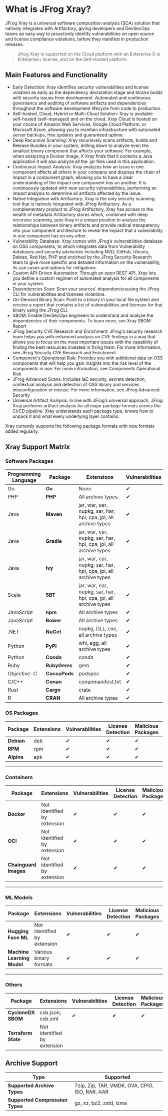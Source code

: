 # What is JFrog Xray?

JFrog Xray is a universal software composition analysis (SCA) solution that natively integrates with Artifactory, giving developers and DevSecOps teams an easy way to proactively identify vulnerabilities on open source and license compliance violations, before they manifest in production releases.

> Jfrog Xray is supported on the Cloud platform with an Enterprise X or Enterprise+ license, and on the Self-Hosted platform.

## Main Features and Functionality

* Early Detection: Xray identifies security vulnerabilities and license violation as early as the dependency declaration stage and blocks builds with security issues from development. Automated and continuous governance and auditing of software artifacts and dependencies throughout the software development lifecycle from code to production.
* Self-hosted, Cloud, Hybrid or Multi-Cloud Solution: Xray is available self-hosted (self-managed) and on the cloud. Xray Cloud is hosted on your choice of Amazon Web Services, Google Cloud Platform, or Microsoft Azure, allowing you to maintain infrastructure with automated server backups, free updates and guaranteed uptime.
* Deep Recursive Scanning: Xray recursively scans artifacts, builds and Release Bundles in your system, drilling down to analyze even the smallest binary component that affects your software. For example, when analyzing a Docker image, if Xray finds that it contains a Java application it will also analyze all the .jar files used in this application.
* Continuous Impact Analysis: Xray analyzes how an issue in one component affects all others in your company and displays the chain of impact in a component graph, allowing you to have a clear understanding of the impact one component has on another. It is continuously updated with new security vulnerabilities, performing an impact analysis to determine all artifacts affected by the issue.
* Native Integration with Artifactory: Xray is the only security scanning tool that is natively integrated with JFrog Artifactory. As a complementary product to JFrog Artifactory, Xray has access to the wealth of metadata Artifactory stores which, combined with deep recursive scanning, puts Xray in a unique position to analyze the relationships between binary artifacts and provide radical transparency into your component architecture to reveal the impact that a vulnerability in one component has on any other.
* Vulnerability Database: Xray comes with JFrog’s vulnerabilities database on OSS components, to which integrates data from Vulnerability databases and security advisories including NVD, GitHub, Ubuntu, Debian, Red Hat, PHP and enriched by the JFrog Security Research team to give more specific and detailed information on the vulnerability, its use cases and options for mitigations.
* Custom API-Driven Automation: Through an open REST API, Xray lets you define a custom regimen of automated analysis for all components in your system.
* Dependencies Scan: Scan your sources' dependenciesusing the JFrog CLI for vulnerabilities and licenses violations.
* On-Demand Binary Scan: Point to a binary in your local file system and receive a report that contains a list of vulnerabilities and licenses for that binary using the JFrog CLI.
* SBOM: Enable DevSecOps engineers to understand and analyze the dependencies of their components. To learn more, see Xray SBOM Report
* JFrog Security CVE Research and Enrichment: JFrog's security research team helps you with enhanced analysis on CVE findings in a way that allows you to focus on the most important issues with the capability of finding the best resources invested in fixing them. For more information, see JFrog Security CVE Research and Enrichment
* Component's Operational Risk: Provides you with additional data on OSS components that will help you gain insights into the risk level of the components in use. For more information, see Components Operational Risk
* JFrog Advanced Scans: Includes IaC security, secrets detection, contextual analysis and detection of OSS library and services misconfiguration or misuse. For more information, see JFrog Advanced Security
* Universal Artifact Analysis: In line with JFrog’s universal approach, JFrog Xray performs artifact analysis for all major package formats across the CI/CD pipeline. Xray understands each package type, knows how to unpack it and what every underlying layer contains.

Xray currently supports the following package formats with new formats added regularly.

## Xray Support Matrix

### Software Packages

| Programming Language | Package       | Extensions                                                       | Vulnerabilities | License Detection | Malicious Packages | Operational Risk | Dependencies |
| -------------------- | ------------- | ---------------------------------------------------------------- | --------------- | ----------------- | ------------------ | ---------------- | ------------ |
| Go                   | **Go**        | None                                                             | ✔               | ✔                 | ✔                  |                  | ✔            |
| PHP                  | **PHP**       | All archive types                                                | ✔               | ✔                 | ✔                  |                  | ✔            |
| Java                 | **Maven**     | jar, war, ear, nupkg, sar, har, hpi, cpa, jpi, all archive types | ✔               | ✔                 | ✔                  | ✔                | ✔            |
| Java                 | **Gradle**    | jar, war, ear, nupkg, sar, har, hpi, cpa, jpi, all archive types | ✔               | ✔                 |                    | ✔                | ✔            |
| Java                 | **Ivy**       | jar, war, ear, nupkg, sar, har, hpi, cpa, jpi, all archive types | ✔               | ✔                 |                    | ✔                | ✔            |
| Scala                | **SBT**       | jar, war, ear, nupkg, sar, har, hpi, cpa, jpi, all archive types | ✔               | ✔                 |                    | ✔                | ✔            |
| JavaScript           | **npm**       | All archive types                                                | ✔               | ✔                 | ✔                  | ✔                | ✔            |
| JavaScript           | **Bower**     | All archive types                                                | ✔               | ✔                 | ✔                  |                  | ✔            |
| .NET                 | **NuGet**     | nupkg, DLL, exe, all archive types                               | ✔               | ✔                 | ✔                  |                  | ✔            |
| Python               | **PyPI**      | whl, egg, all archive types                                      | ✔               | ✔                 | ✔                  |                  | ✔            |
| Python               | **Conda**     | conda                                                            | ✔               | ✔                 | ✔                  |                  | ✔            |
| Ruby                 | **RubyGems**  | gem                                                              | ✔               | ✔                 | ✔                  |                  | ✔            |
| Objective-C          | **CocoaPods** | podspec                                                          | ✔               | ✔                 |                    |                  | ✔            |
| C/C++                | **Conan**     | conanmanifest.txt                                                | ✔               | ✔                 | ✔                  |                  | ✔            |
| Rust                 | **Cargo**     | crate                                                            | ✔               | ✔                 | ✔                  |                  | ✔            |
| R                    | **CRAN**      | All archive types                                                | ✔               | ✔                 | ✔                  |                  | ✔            |

### OS Packages

| Package    | Extensions | Vulnerabilities | License Detection | Malicious Packages | Operational Risk | Dependencies |
| ---------- | ---------- | --------------- | ----------------- | ------------------ | ---------------- | ------------ |
| **Debian** | deb        | ✔               | ✔                 | ✔                  | ✔                | ✔            |
| **RPM**    | rpm        | ✔               | ✔                 | ✔                  | ✔                | ✔            |
| **Alpine** | apk        | ✔               | ✔                 | ✔                  | ✔                | ✔            |

***

### Containers

| Package               | Extensions                  | Vulnerabilities | License Detection | Malicious Packages | Operational Risk | Dependencies |
| --------------------- | --------------------------- | --------------- | ----------------- | ------------------ | ---------------- | ------------ |
| **Docker**            | Not identified by extension | ✔               | ✔                 | ✔                  | ✔                | ✔            |
| **OCI**               | Not identified by extension | ✔               | ✔                 | ✔                  | ✔                | ✔            |
| **Chainguard Images** | Not identified by extension | ✔               | ✔                 | ✔                  | ✔                | ✔            |

***

### ML Models

| Package                    | Extensions                  | Vulnerabilities | License Detection | Malicious Packages | Operational Risk | Dependencies |
| -------------------------- | --------------------------- | --------------- | ----------------- | ------------------ | ---------------- | ------------ |
| **Hugging Face ML**        | Not identified by extension | ✔               | ✔                 | ✔                  | ✔                | ✔            |
| **Machine Learning Model** | Various binary formats      | ✔               | ✔                 | ✔                  | ✔                | ✔            |

***

### Others

| Package             | Extensions                  | Vulnerabilities | License Detection | Malicious Packages | Operational Risk | Dependencies |
| ------------------- | --------------------------- | --------------- | ----------------- | ------------------ | ---------------- | ------------ |
| **CycloneDX SBOM**  | cdx.json, cdx.xml           | ✔               | ✔                 | ✔                  | ✔                | ✔            |
| **Terraform State** | Not identified by extension |                 |                   |                    |                  |              |

## Archive Support

| Type                            | Supported                                      |
| ------------------------------- | ---------------------------------------------- |
| **Supported Archive Types**     | 7zip, Zip, TAR, VMDK, OVA, CPIO, ISO, RAR, AAR |
| **Supported Compression Types** | gz, xz, bz2, zstd, lzma                        |
